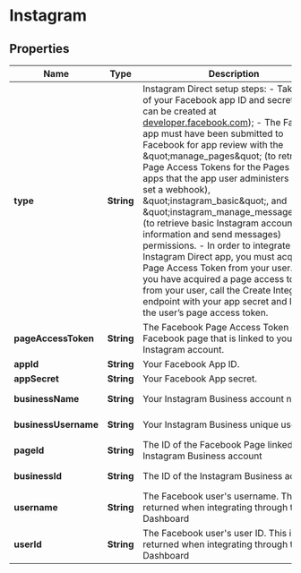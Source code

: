 

# Instagram

## Properties

Name | Type | Description | Notes
------------ | ------------- | ------------- | -------------
**type** | **String** | Instagram Direct setup steps:   - Take note of your Facebook app ID and secret (apps can be created at [developer.facebook.com](https://developer.facebook.com));   - The Facebook app must have been submitted to Facebook for app review with the \&quot;manage_pages\&quot; (to retrieve Page Access Tokens for the Pages and apps that the app user administers and to set a webhook), \&quot;instagram_basic\&quot;, and \&quot;instagram_manage_messages\&quot; (to retrieve basic Instagram account information and send messages) permissions.   - In order to integrate an Instagram Direct app, you must acquire a Page Access Token from your user. Once you have acquired a page access token from your user, call the Create Integration endpoint with your app secret and ID and the user’s page access token.  |  [optional]
**pageAccessToken** | **String** | The Facebook Page Access Token of the Facebook page that is linked to your Instagram account. | 
**appId** | **String** | Your Facebook App ID. | 
**appSecret** | **String** | Your Facebook App secret. | 
**businessName** | **String** | Your Instagram Business account name |  [optional] [readonly]
**businessUsername** | **String** | Your Instagram Business unique username |  [optional] [readonly]
**pageId** | **String** | The ID of the Facebook Page linked to your Instagram Business account |  [optional] [readonly]
**businessId** | **String** | The ID of the Instagram Business account |  [optional] [readonly]
**username** | **String** | The Facebook user&#39;s username. This is returned when integrating through the Dashboard |  [optional] [readonly]
**userId** | **String** | The Facebook user&#39;s user ID. This is returned when integrating through the Dashboard |  [optional] [readonly]



